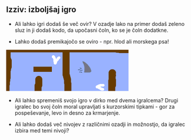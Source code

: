 ## Izziv: izboljšaj igro

- Ali lahko igri dodaš še več ovir? V ozadje lako na primer dodaš zeleno sluz in ji dodaš kodo, da upočasni čoln, ko se je čoln dodatkne.

- Lahko dodaš premikajočo se oviro - npr. hlod ali morskega psa!

![posnetek zaslona](images/boat-obstacles.png)

- Ali lahko spremeniš svojo igro v dirko med dvema igralcema? Drugi igralec bo svoj čoln moral upravljati s kurzorskimi tipkami - gor za pospeševanje, levo in desno za krmarjenje.

- Ali lahko dodaš več nivojev z različnimi ozadji in možnostjo, da igralec izbira med temi nivoji?